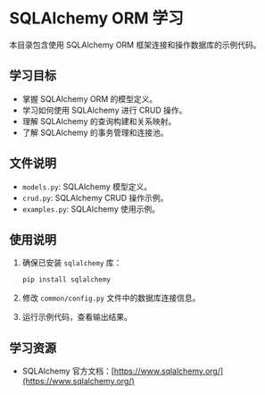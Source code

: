 # SQLAlchemy ORM 学习

本目录包含使用 SQLAlchemy ORM 框架连接和操作数据库的示例代码。

## 学习目标

* 掌握 SQLAlchemy ORM 的模型定义。
* 学习如何使用 SQLAlchemy 进行 CRUD 操作。
* 理解 SQLAlchemy 的查询构建和关系映射。
* 了解 SQLAlchemy 的事务管理和连接池。

## 文件说明

* `models.py`: SQLAlchemy 模型定义。
* `crud.py`: SQLAlchemy CRUD 操作示例。
* `examples.py`: SQLAlchemy 使用示例。

## 使用说明

1.  确保已安装 `sqlalchemy` 库：

    ```bash
    pip install sqlalchemy
    ```

2.  修改 `common/config.py` 文件中的数据库连接信息。
3.  运行示例代码，查看输出结果。

## 学习资源

* SQLAlchemy 官方文档：[https://www.sqlalchemy.org/](https://www.sqlalchemy.org/)